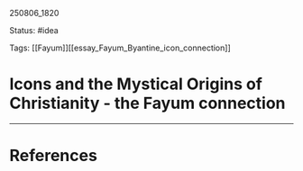 
250806_1820

Status: #idea

Tags: [[Fayum]][[essay_Fayum_Byantine_icon_connection]]
# Icons and the Mystical Origins of Christianity - the Fayum connection



---
# References